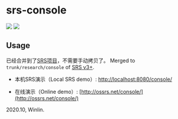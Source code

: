# srs-console

![](http://ossrs.net:8000/gif/v1/sls.gif?site=github.com&path=/srs/console)
[![](https://cloud.githubusercontent.com/assets/2777660/22814959/c51cbe72-ef92-11e6-81cc-32b657b285d5.png)](https://github.com/ossrs/srs/wiki/v1_CN_Contact#wechat)

## Usage

已经合并到了[SRS项目](https://mp.weixin.qq.com/s/NnFi0dgJzoXBKDoQau0jCw)，不需要手动拷贝了。
Merged to `trunk/research/console` of [SRS v3+](https://github.com/ossrs/srs).

* 本机SRS演示（Local SRS demo）: [http://localhost:8080/console/](http://localhost:8080/console/)

* 在线演示（Online demo）: [http://ossrs.net/console/](http://ossrs.net/console/)

2020.10, Winlin.

